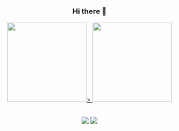 ###      <div align="center">Hi there 👋</div>

<!--
**Josevinicius42/Josevinicius42** is a ✨ _special_ ✨ repository because its `README.md` (this file) appears on your GitHub profile.

Here are some ideas to get you started:

- 🔭 I’m currently working on ...
- 🌱 I’m currently learning ...
- 👯 I’m looking to collaborate on ...
- 🤔 I’m looking for help with ...
- 💬 Ask me about ...
- 📫 How to reach me: ...
- 😄 Pronouns: ...
- ⚡ Fun fact: ...
-->
<div align="center">
  <a href="https://github.com/Josevinicius42">
  <img height="180em" src="https://github-readme-stats.vercel.app/api?username=Josevinicius42&show_icons=true&theme=synthwave&include_all_commits=true&count_private=true"/>>
  <img height="180em" src="https://github-readme-stats.vercel.app/api/top-langs/?username=Josevinicius42&layout=compact&langs_count=7&theme=synthwave"/>
</div>
  
</br>
  
<div align="center"> 

  <a href = "mailto:jviniciusaa123@gmail.com"><img src="https://img.shields.io/badge/-Gmail-%23333?style=for-the-badge&logo=gmail&logoColor=white" target="_blank"></a>
  <a href="https://www.linkedin.com/in/jose-vinicius-almeida-433756b5//" target="_blank"><img src="https://img.shields.io/badge/-LinkedIn-%230077B5?style=for-the-badge&logo=linkedin&logoColor=white" target="_blank"></a> 
 
</div>
